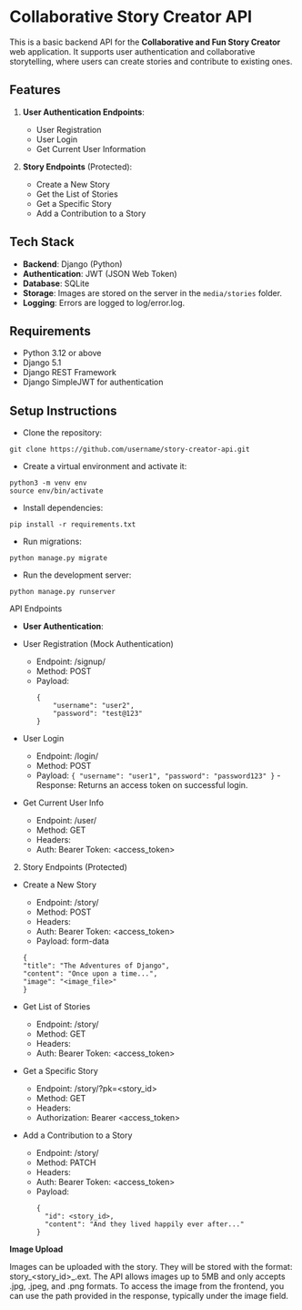 
# Collaborative Story Creator API

This is a basic backend API for the **Collaborative and Fun Story Creator** web application. It supports user authentication and collaborative storytelling, where users can create stories and contribute to existing ones.

## Features

1. **User Authentication Endpoints**:
   - User Registration
   - User Login
   - Get Current User Information

2. **Story Endpoints** (Protected):
   - Create a New Story
   - Get the List of Stories
   - Get a Specific Story
   - Add a Contribution to a Story

## Tech Stack

- **Backend**: Django (Python)
- **Authentication**: JWT (JSON Web Token)
- **Database**: SQLite
- **Storage**: Images are stored on the server in the `media/stories` folder.
- **Logging**: Errors are logged to log/error.log.

## Requirements

- Python 3.12 or above
- Django 5.1
- Django REST Framework
- Django SimpleJWT for authentication

## Setup Instructions

 - Clone the repository:
```
git clone https://github.com/username/story-creator-api.git
```

 - Create a virtual environment and activate it:
```
python3 -m venv env
source env/bin/activate
```
 - Install dependencies:
```
pip install -r requirements.txt
```
 - Run migrations:
```
python manage.py migrate
```
 - Run the development server:
```
python manage.py runserver
```
API Endpoints
 - **User Authentication**:
 -  User Registration (Mock Authentication)
	   -  Endpoint: /signup/
	   -  Method: POST
	   -  Payload:
	      ```
          {
              "username": "user2",
              "password": "test@123"
          }
 -  User Login
	   -  Endpoint: /login/
	   -  Method: POST
	   - Payload:
        ```
         {
           "username": "user1",
           "password": "password123"
          }
        ```
		- Response: Returns an access token on successful login.

- Get Current User Info
	 - Endpoint: /user/
	 - Method: GET
	 - Headers:
	 - Auth: Bearer Token: <access_token>
2. Story Endpoints (Protected)
  - Create a New Story
	  - Endpoint: /story/
	  - Method: POST
	  - Headers:
	  - Auth: Bearer Token: <access_token>
	  - Payload: form-data
	  ```
    {
      "title": "The Adventures of Django",
      "content": "Once upon a time...",
      "image": "<image_file>"
    }
	  ```
  - Get List of Stories
	  - Endpoint: /story/
	  - Method: GET
	  - Headers:
	  - Auth: Bearer Token: <access_token>
	  
- Get a Specific Story
	- Endpoint: /story/?pk=<story_id>
	- Method: GET
	- Headers:
	- Authorization: Bearer <access_token>
	
 -  Add a Contribution to a Story
	 - Endpoint: /story/
	 - Method: PATCH
	 - Headers:
	 - Auth: Bearer Token: <access_token>
	 - Payload:
	    ```
	    {
	      "id": <story_id>,
	      "content": "And they lived happily ever after..."
	    }
	    ```

**Image Upload**

Images can be uploaded with the story. They will be stored with the format: story_<story_id>_<datetime>.ext. The API allows images up to 5MB and only accepts .jpg, .jpeg, and .png formats.
To access the image from the frontend, you can use the path provided in the response, typically under the image field.




